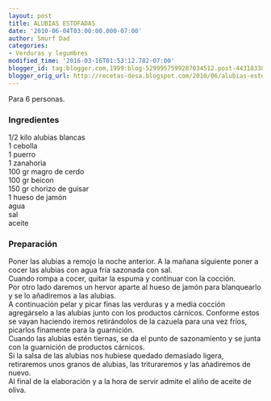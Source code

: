 ```yaml
---
layout: post
title: ALUBIAS ESTOFADAS
date: '2010-06-04T03:00:00.000-07:00'
author: Smurf Dad
categories:
- Verduras y legumbres
modified_time: '2016-03-16T01:53:12.782-07:00'
blogger_id: tag:blogger.com,1999:blog-5299957599287034512.post-4431833837519215650
blogger_orig_url: http://recetas-desa.blogspot.com/2010/06/alubias-estofadas.html
---
```


Para 6 personas.<br><h3>Ingredientes</h3><p>1/2 kilo alubias blancas<br/>1 cebolla<br/>1 puerro<br/>1 zanahoria<br/>100 gr magro de cerdo<br/>100 gr beicon<br/>150 gr chorizo de guisar<br/>1 hueso de jam&oacute;n<br/>agua<br/>sal<br/>aceite<br/></p><h3>Preparaci&oacute;n</h3><p>Poner las alubias a remojo la noche anterior. A la ma&ntilde;ana siguiente poner a cocer las alubias con agua fr&iacute;a sazonada con sal.<br/>Cuando rompa a cocer, quitar la espuma y continuar con la cocci&oacute;n.<br/>Por otro lado daremos un hervor aparte al hueso de jam&oacute;n para blanquearlo y se lo a&ntilde;adiremos a las alubias.<br/>A continuaci&oacute;n pelar y picar finas las verduras y a media cocci&oacute;n agreg&aacute;rselo a las alubias junto con los productos c&aacute;rnicos. Conforme estos se vayan haciendo iremos retir&aacute;ndolos de la cazuela para una vez fr&iacute;os, picarlos finamente para la guarnici&oacute;n.<br/>Cuando las alubias est&eacute;n tiernas, se da el punto de sazonamiento y se junta con la guarnici&oacute;n de productos c&aacute;rnicos.<br/>Si la salsa de las alubias nos hubiese quedado demasiado ligera, retiraremos unos granos de alubias, las trituraremos y las a&ntilde;adiremos de nuevo.<br/>Al final de la elaboraci&oacute;n y a la hora de servir admite el ali&ntilde;o de aceite de oliva.<br/></p>